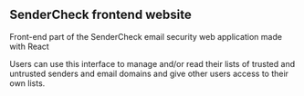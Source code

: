 ## SenderCheck frontend website

Front-end part of the SenderCheck email security web application made with React

Users can use this interface to manage and/or read their lists of trusted and untrusted senders and email domains and give other users access to their own lists.
